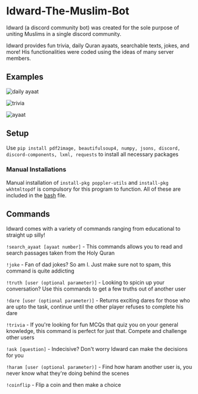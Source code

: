 # Idward-The-Muslim-Bot

Idward (a discord community bot) was created for the sole purpose of uniting Muslims in a single discord community.

Idward provides fun trivia, daily Quran ayaats, searchable texts, jokes, and more! His functionalities were coded using the ideas of many server members.

## Examples

![daily ayaat](https://user-images.githubusercontent.com/85767913/152033731-cdfce056-4990-4363-abfb-6e9b2da684d2.png)

![trivia](https://user-images.githubusercontent.com/85767913/152039314-81ef669d-1f19-421f-ba63-3256fb2e6327.gif)

![ayaat](https://user-images.githubusercontent.com/85767913/152040946-b3373d9c-69e6-4e5b-a083-388d4bc701e9.gif)


## Setup

Use `pip install pdf2image, beautifulsoup4, numpy, jsons, discord, discord-components, lxml, requests` to install all necessary packages

### Manual Installations

Manual installation of `install-pkg poppler-utils` and `install-pkg wkhtmltopdf` is compulsory for this program to function. All of these are included in the [bash](https://github.com/IbrahimEllahi/Idward-the-Muslim-Bot/blob/main/install.bash) file.




## Commands

Idward comes with a variety of commands ranging from educational to straight up silly!

`!search_ayaat [ayaat number]` - This commands allows you to read and search passages taken from the Holy Quran

`!joke` - Fan of dad jokes? So am I. Just make sure not to spam, this command is quite addicting

`!truth [user (optional parameter)]` - Looking to spicin up your conversation? Use this commands to get a few truths out of another user

`!dare [user (optional parameter)]` - Returns exciting dares for those who are upto the task, continue until the other player refuses to complete his dare

`!trivia` - If you're looking for fun MCQs that quiz you on your general knowledge, this command is perfect for just that. Compete and challenge other users

`!ask [question]` - Indecisive? Don't worry Idward can make the decisions for you

`!haram [user (optional parameter)]` - Find how haram another user is, you never know what they're doing behind the scenes

`!coinflip` - Flip a coin and then make a choice

